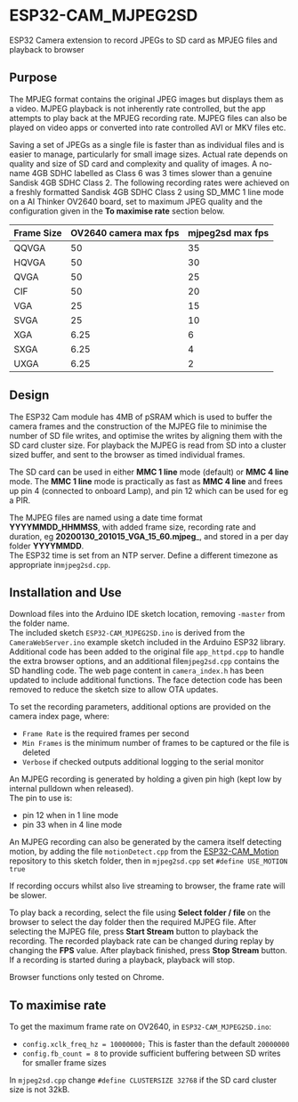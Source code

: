 # ESP32-CAM_MJPEG2SD
ESP32 Camera extension to record JPEGs to SD card as MPJEG files and playback to browser 

## Purpose
The MPJEG format contains the original JPEG images but displays them as a video. MJPEG playback is not inherently rate controlled, but the app attempts to play back at the MPJEG recording rate. MJPEG files can also be played on video apps or converted into rate controlled AVI or MKV files etc.

Saving a set of JPEGs as a single file is faster than as individual files and is easier to manage, particularly for small image sizes. Actual rate depends on quality and size of SD card and complexity and quality of images. A no-name 4GB SDHC labelled as Class 6 was 3 times slower than a genuine Sandisk 4GB SDHC Class 2. The following recording rates were achieved on a freshly formatted Sandisk 4GB SDHC Class 2 using SD_MMC 1 line mode on a AI Thinker OV2640 board, set to maximum JPEG quality and the configuration given in the __To maximise rate__ section below.

Frame Size | OV2640 camera max fps | mjpeg2sd max fps
------------ | ------------- | -------------
QQVGA | 50 | 35 
HQVGA | 50 | 30
QVGA | 50 | 25
CIF | 50 | 20
VGA | 25 | 15
SVGA | 25 | 10
XGA | 6.25 | 6
SXGA | 6.25 | 4
UXGA | 6.25 | 2

## Design

The ESP32 Cam module has 4MB of pSRAM which is used to buffer the camera frames and the construction of the MJPEG file to minimise the number of SD file writes, and optimise the writes by aligning them with the SD card cluster size. For playback the MJPEG is read from SD into a cluster sized buffer, and sent to the browser as timed individual frames.

The SD card can be used in either __MMC 1 line__ mode (default) or __MMC 4 line__ mode. The __MMC 1 line__ mode is practically as fast as __MMC 4 line__ and frees up pin 4 (connected to onboard Lamp), and pin 12 which can be used for eg a PIR.  

The MJPEG files are named using a date time format __YYYYMMDD_HHMMSS__, with added frame size, recording rate and duration, eg __20200130_201015_VGA_15_60.mjpeg___, and stored in a per day folder __YYYYMMDD__.  
The ESP32 time is set from an NTP server. Define a different timezone as appropriate in`mjpeg2sd.cpp`.


## Installation and Use

Download files into the Arduino IDE sketch location, removing `-master` from the folder name.  
The included sketch `ESP32-CAM_MJPEG2SD.ino` is derived from the `CameraWebServer.ino` example sketch included in the Arduino ESP32 library. 
Additional code has been added to the original file `app_httpd.cpp` to handle the extra browser options, and an additional file`mjpeg2sd.cpp` contains the SD handling code. The web page content in `camera_index.h` has been updated to include additional functions. 
The face detection code has been removed to reduce the sketch size to allow OTA updates.

To set the recording parameters, additional options are provided on the camera index page, where:
* `Frame Rate` is the required frames per second
* `Min Frames` is the minimum number of frames to be captured or the file is deleted
* `Verbose` if checked outputs additional logging to the serial monitor

An MJPEG recording is generated by holding a given pin high (kept low by internal pulldown when released).  
The pin to use is:
* pin 12 when in 1 line mode
* pin 33 when in 4 line mode

An MJPEG recording can also be generated by the camera itself detecting motion, by adding the file `motionDetect.cpp` from the [ESP32-CAM_Motion](https://github.com/s60sc/ESP32-CAM_Motion) repository to this sketch folder, then in `mjpeg2sd.cpp` set `#define USE_MOTION true`

If recording occurs whilst also live streaming to browser, the frame rate will be slower. 

To play back a recording, select the file using __Select folder / file__ on the browser to select the day folder then the required MJPEG file.
After selecting the MJPEG file, press __Start Stream__ button to playback the recording. 
The recorded playback rate can be changed during replay by changing the __FPS__ value. 
After playback finished, press __Stop Stream__ button. 
If a recording is started during a playback, playback will stop.

Browser functions only tested on Chrome.


## To maximise rate

To get the maximum frame rate on OV2640, in `ESP32-CAM_MJPEG2SD.ino`:
* `config.xclk_freq_hz = 10000000;` This is faster than the default `20000000` 
* `config.fb_count = 8` to provide sufficient buffering between SD writes for smaller frame sizes 

In `mjpeg2sd.cpp` change `#define CLUSTERSIZE 32768` if the SD card cluster size is not 32kB.


